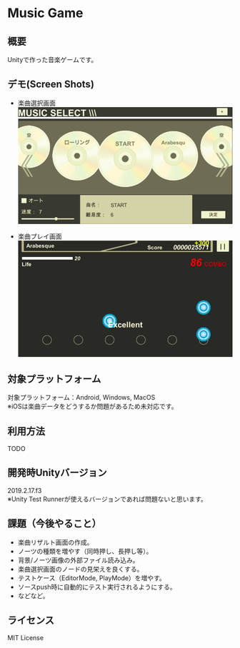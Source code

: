 Music Game
====

## 概要
Unityで作った音楽ゲームです。

## デモ(Screen Shots)
* 楽曲選択画面
![SS_Select01](Demo/Images/SS_Select01.png) 

* 楽曲プレイ画面
![SS_Play01](Demo/Images/SS_Play01.png)

## 対象プラットフォーム
対象プラットフォーム：Android, Windows, MacOS  
※iOSは楽曲データをどうするか問題があるため未対応です。

## 利用方法
TODO

## 開発時Unityバージョン
2019.2.17.f3  
※Unity Test Runnerが使えるバージョンであれば問題ないと思います。

## 課題（今後やること）
* 楽曲リザルト画面の作成。
* ノーツの種類を増やす（同時押し、長押し等）。
* 背景/ノーツ画像の外部ファイル読み込み。
* 楽曲選択画面のノードの見栄えを良くする。
* テストケース（EditorMode, PlayMode）を増やす。
* ソースpush時に自動的にテスト実行されるようにする。
* などなど。

## ライセンス
MIT License
